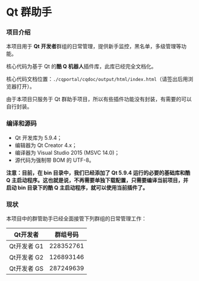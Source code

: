 ﻿# Qt 群助手

### 项目介绍

本项目用于 **Qt 开发者**群组的日常管理，提供新手监控，黑名单，多级管理等功能。

核心代码为基于 Qt 的**酷 Q 机器人**插件库，此库已经完全文档化。

核心代码文档位置：`./cqportal/cqdoc/output/html/index.html`（请签出后用浏览器打开）。

由于本项目只服务于 Qt 群助手项目，所以有些插件功能没有封装，有需要的可以自行封装。

### 编译和源码

* Qt 开发库为 5.9.4；
* 编辑器为 Qt Creator 4.x；
* 编译器为 Visual Studio 2015 (MSVC 14.0)；
* 源代码为强制带 BOM 的 UTF-8。

**注意：目前，在 bin 目录中，我们已经添加了 Qt 5.9.4 运行的必要的基础库和酷 Q 主启动程序。这也就是说，不再需要单独下载配置，只需要编译当前项目，并启动 bin 目录下的酷 Q 主启动程序，就可以使用当前插件了。**

### 现状

本项目中的群管助手已经全面接管下列群组的日常管理工作：

| Qt开发者 | 群组号码 |
| --- | --- |
| Qt开发者 G1 | 228352761 |
| Qt开发者 G2 | 126893146 |
| Qt开发者 GS | 287249639 |
